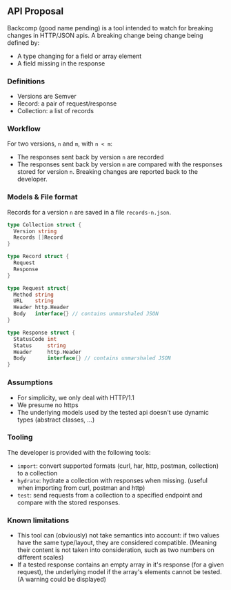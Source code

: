 
## API Proposal

Backcomp (good name pending) is a tool intended to watch for breaking changes in HTTP/JSON apis.
A breaking change being change being defined by:

- A type changing for a field or array element
- A field missing in the response

### Definitions

- Versions are Semver
- Record: a pair of request/response
- Collection: a list of records

### Workflow

For two versions, `n` and `m`, with `n < m`:

- The responses sent back by version `n` are recorded
- The responses sent back by version `m` are compared with the responses stored for version `n`.
  Breaking changes are reported back to the developer.

### Models & File format

Records for a version `n` are saved in a file `records-n.json`.

```go
type Collection struct {
  Version string
  Records []Record
}

type Record struct {
  Request
  Response
}

type Request struct{
  Method string
  URL    string
  Header http.Header
  Body   interface{} // contains unmarshaled JSON
}

type Response struct {
  StatusCode int
  Status     string
  Header     http.Header
  Body       interface{} // contains unmarshaled JSON
}
```

### Assumptions

- For simplicity, we only deal with HTTP/1.1
- We presume no https
- The underlying models used by the tested api doesn't use dynamic types (abstract classes, ...)

### Tooling

The developer is provided with the following tools:

- `import`: convert supported formats (curl, har, http, postman, collection) to a collection
- `hydrate`: hydrate a collection with responses when missing.
  (useful when importing from curl, postman and http)
- `test`: send requests from a collection to a specified endpoint and compare with the stored responses.

### Known limitations

- This tool can (obviously) not take semantics into account:
  if two values have the same type/layout, they are considered compatible.
  (Meaning their content is not taken into consideration, such as two numbers on different scales)
- If a tested response contains an empty array in it's response (for a given request), the underlying model
  if the array's elements cannot be tested. (A warning could be displayed)
